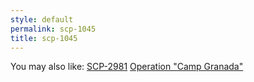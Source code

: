 ```yaml
---
style: default
permalink: scp-1045
title: scp-1045
---
```

You may also like:
[SCP-2981](http://scp-wiki.net/scp-2981)
[Operation "Camp Granada"](http://scp-wiki.net/hellomuddah)